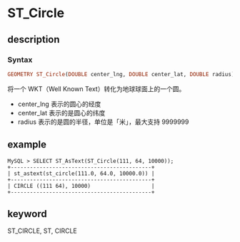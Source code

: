 # ST_Circle

## description

### Syntax

```Haskell
GEOMETRY ST_Circle(DOUBLE center_lng, DOUBLE center_lat, DOUBLE radius)
```

将一个 WKT（Well Known Text）转化为地球球面上的一个圆。

* center_lng 表示的圆心的经度
* center_lat 表示的是圆心的纬度
* radius 表示的是圆的半径，单位是「米」，最大支持 9999999

## example

```Plain Text
MySQL > SELECT ST_AsText(ST_Circle(111, 64, 10000));
+--------------------------------------------+
| st_astext(st_circle(111.0, 64.0, 10000.0)) |
+--------------------------------------------+
| CIRCLE ((111 64), 10000)                   |
+--------------------------------------------+
```

## keyword

ST_CIRCLE, ST, CIRCLE
